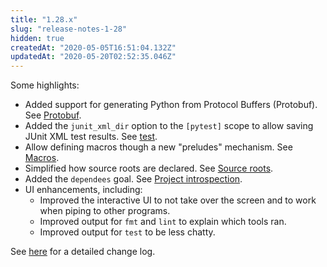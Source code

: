 ```yaml
---
title: "1.28.x"
slug: "release-notes-1-28"
hidden: true
createdAt: "2020-05-05T16:51:04.132Z"
updatedAt: "2020-05-20T02:52:35.046Z"
---
```

Some highlights:

- Added support for generating Python from Protocol Buffers (Protobuf). See [Protobuf](doc:protobuf).
- Added the `junit_xml_dir` option to the `[pytest]` scope to allow saving JUnit XML test results. See [test](doc:python-test-goal).
- Allow defining macros though a new "preludes" mechanism. See [Macros](doc:macros).
- Simplified how source roots are declared. See [Source roots](doc:source-roots).
- Added the `dependees` goal. See [Project introspection](doc:project-introspection).
- UI enhancements, including:
    - Improved the interactive UI to not take over the screen and to work when piping to other programs.
    - Improved output for `fmt` and `lint` to explain which tools ran.
    - Improved output for `test` to be less chatty.

See [here](https://github.com/pantsbuild/pants/blob/master/src/python/pants/notes/1.28.x.rst) for a detailed change log.